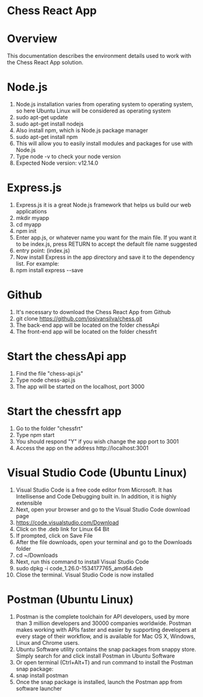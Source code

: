 # Chess React App

# Overview
This documentation describes the environment details used to work with the Chess React App solution.

# Node.js
1. Node.js installation varies from operating system to operating system, so here Ubuntu Linux will be considered as operating system
2. sudo apt-get update
3. sudo apt-get install nodejs
4. Also install npm, which is Node.js package manager
5. sudo apt-get install npm
6. This will allow you to easily install modules and packages for use with Node.js
7. Type node -v to check your node version
8. Expected Node version: v12.14.0

# Express.js
1. Express.js it is a great Node.js framework that helps us build our web applications
2. mkdir myapp
3. cd myapp
4. npm init
5. Enter app.js, or whatever name you want for the main file. If you want it to be index.js, 
   press RETURN to accept the default file name suggested
6. entry point: (index.js)
7. Now install Express in the app directory and save it to the dependency list. For example:
8. npm install express --save

# Github
1. It's necessary to download the Chess React App from Github
2. git clone https://github.com/josivansilva/chess.git
3. The back-end app will be located on the folder chessApi
4. The front-end app will be located on the folder chessfrt

# Start the chessApi app
1. Find the file "chess-api.js"
2. Type node chess-api.js
3. The app will be started on the localhost, port 3000

# Start the chessfrt app
1. Go to the folder "chessfrt"
2. Type npm start
3. You should respond "Y" if you wish change the app port to 3001
4. Access the app on the address http://localhost:3001

# Visual Studio Code (Ubuntu Linux)
1. Visual Studio Code is a free code editor from Microsoft. It has Intellisense and
Code Debugging built in. In addition, it is highly extensible
2. Next, open your browser and go to the Visual Studio Code download page
3. https://code.visualstudio.com/Download
4. Click on the .deb link for Linux 64 Bit
5. If prompted, click on Save File
6. After the file downloads, open your terminal and go to the Downloads folder
7. cd ~/Downloads
8. Next, run this command to install Visual Studio Code
9. sudo dpkg -i code_1.26.0-1534177765_amd64.deb
10. Close the terminal. Visual Studio Code is now installed

# Postman (Ubuntu Linux)

1. Postman is the complete toolchain for API developers, used by more than 3 million 
developers and 30000 companies worldwide. Postman makes working with APIs faster and
easier by supporting developers at every stage of their workflow, and is available 
for Mac OS X, Windows, Linux and Chrome users.
2. Ubuntu Software utility contains the snap packages from snappy store. Simply search 
for and click install Postman in Ubuntu Software
3. Or open terminal (Ctrl+Alt+T) and run command to install the Postman snap package:
4. snap install postman
5. Once the snap package is installed, launch the Postman app from software launcher

